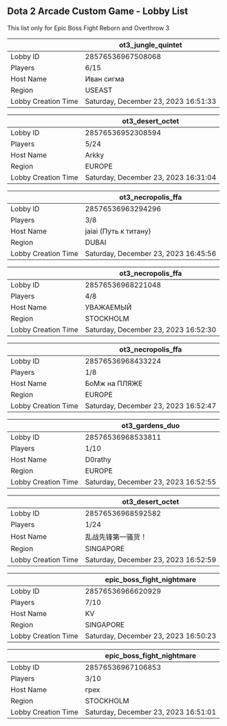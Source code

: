 ## Dota 2 Arcade Custom Game - Lobby List

This list only for Epic Boss Fight Reborn and Overthrow 3

|  | ot3_jungle_quintet |
| ------ | ------ |
| Lobby ID | 28576536967508068 |
| Players | 6/15 |
| Host Name | Иван сигма |
| Region | USEAST |
| Lobby Creation Time | Saturday, December 23, 2023 16:51:33 |


|  | ot3_desert_octet |
| ------ | ------ |
| Lobby ID | 28576536952308594 |
| Players | 5/24 |
| Host Name | Arkky |
| Region | EUROPE |
| Lobby Creation Time | Saturday, December 23, 2023 16:31:04 |


|  | ot3_necropolis_ffa |
| ------ | ------ |
| Lobby ID | 28576536963294296 |
| Players | 3/8 |
| Host Name | jaiai (Путь к титану) |
| Region | DUBAI |
| Lobby Creation Time | Saturday, December 23, 2023 16:45:56 |


|  | ot3_necropolis_ffa |
| ------ | ------ |
| Lobby ID | 28576536968221048 |
| Players | 4/8 |
| Host Name | УВАЖАЕМЫЙ |
| Region | STOCKHOLM |
| Lobby Creation Time | Saturday, December 23, 2023 16:52:30 |


|  | ot3_necropolis_ffa |
| ------ | ------ |
| Lobby ID | 28576536968433224 |
| Players | 1/8 |
| Host Name | БоМж на ПЛЯЖЕ |
| Region | EUROPE |
| Lobby Creation Time | Saturday, December 23, 2023 16:52:47 |


|  | ot3_gardens_duo |
| ------ | ------ |
| Lobby ID | 28576536968533811 |
| Players | 1/10 |
| Host Name | D0rathy |
| Region | EUROPE |
| Lobby Creation Time | Saturday, December 23, 2023 16:52:55 |


|  | ot3_desert_octet |
| ------ | ------ |
| Lobby ID | 28576536968592582 |
| Players | 1/24 |
| Host Name | 乱战先锋第一骚货！ |
| Region | SINGAPORE |
| Lobby Creation Time | Saturday, December 23, 2023 16:52:59 |


|  | epic_boss_fight_nightmare |
| ------ | ------ |
| Lobby ID | 28576536966620929 |
| Players | 7/10 |
| Host Name | KV |
| Region | SINGAPORE |
| Lobby Creation Time | Saturday, December 23, 2023 16:50:23 |


|  | epic_boss_fight_nightmare |
| ------ | ------ |
| Lobby ID | 28576536967106853 |
| Players | 3/10 |
| Host Name | грех |
| Region | STOCKHOLM |
| Lobby Creation Time | Saturday, December 23, 2023 16:51:01 |


